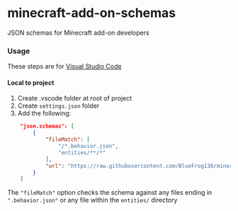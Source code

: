 # minecraft-add-on-schemas
JSON schemas for Minecraft add-on developers

### Usage
These steps are for [Visual Studio Code](https://code.visualstudio.com/)

#### Local to project
1. Create .vscode folder at root of project
2. Create `settings.json` folder
3. Add the following:
```json
    "json.schemas": [
        {
            "fileMatch": [
                "/*.behavior.json",
                "entities/**/*"
            ],
            "url": "https://raw.githubusercontent.com/BlueFrog130/minecraft-add-on-schemas/master/entity.schema.json"
        }
    ]
```
  The `"fileMatch"` option checks the schema against any files ending in `".behavior.json"` or any file within the `entities/` directory
